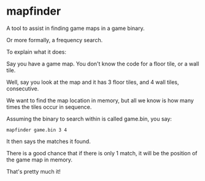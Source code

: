 # mapfinder
A tool to assist in finding game maps in a game binary.

Or more formally, a frequency search.

To explain what it does:

Say you have a game map. You don't know the code for a floor tile, or a wall tile.

Well, say you look at the map and it has 3 floor tiles, and 4 wall tiles, consecutive.

We want to find the map location in memory, but all we know is how many times the tiles occur in sequence.

Assuming the binary to search within is called game.bin, you say:

    mapfinder game.bin 3 4

It then says the matches it found.

There is a good chance that if there is only 1 match, it will be the position of the game map in memory.

That's pretty much it!


